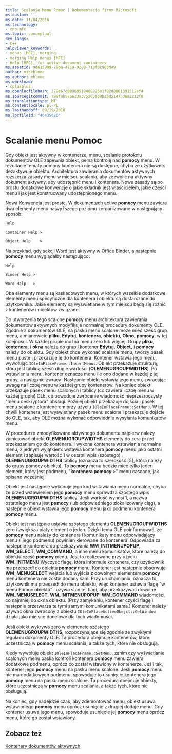```yaml
---
title: Scalanie Menu Pomoc | Dokumentacja firmy Microsoft
ms.custom: ''
ms.date: 11/04/2016
ms.technology:
- cpp-mfc
ms.topic: conceptual
dev_langs:
- C++
helpviewer_keywords:
- menus [MFC], merging
- merging Help menus [MFC]
- Help [MFC], for active document containers
ms.assetid: 9d615999-79ba-471a-9288-718f0c903d49
author: mikeblome
ms.author: mblome
ms.workload:
- cplusplus
ms.openlocfilehash: 379e67d00969518400826e1f82d8801391512ef4
ms.sourcegitcommit: 799f9b976623a375203ad8b2ad5147bd6a2212f0
ms.translationtype: MT
ms.contentlocale: pl-PL
ms.lasthandoff: 09/19/2018
ms.locfileid: "46435626"
---
```

# <a name="help-menu-merging"></a>Scalanie menu Pomoc

Gdy obiekt jest aktywny w kontenerze, menu, scalanie protokołu dokumentów OLE zapewnia obiekt, pełną kontrolę nad **pomocy** menu. W rezultacie tematy pomocy kontenera nie są dostępne, chyba że użytkownik dezaktywuje obiektu. Architektura zawierania dokumentów aktywnych rozszerza zasady menu w miejscu scalania, aby zezwolić na aktywny dokument aktywny, aby udostępnić menu i kontenera. Nowe zasady są po prostu dodatkowe konwencje o jakie składnik jest właścicielem, jakie części menu i jak jest konstruowany udostępnionego menu.

Nowa Konwencja jest proste. W dokumentach active **pomocy** menu zawiera dwa elementy menu najwyższego poziomu zorganizowane w następujący sposób:

`Help`

`Container Help >`

`Object Help    >`

Na przykład, gdy sekcji Word jest aktywny w Office Binder, a następnie **pomocy** menu wyglądałby następująco:

`Help`

`Binder Help >`

`Word Help   >`

Oba elementy menu są kaskadowych menu, w których wszelkie dodatkowe elementy menu specyficzne dla kontenera i obiektu są dostarczane do użytkownika. Jakie elementy są wyświetlane w tym miejscu będą się różnić z kontenerów i obiektów związane.

Do utworzenia tego scalone **pomocy** menu architektura zawierania dokumentów aktywnych modyfikuje normalnej procedury dokumenty OLE. Zgodnie z dokumentów OLE, na pasku menu scalone może mieć sześć grup menu, a mianowicie **pliku**, **Edytuj**, **kontenera**, **obiektu**,  **Okno**, **pomocy**, w tej kolejności. W każdej grupie można menu zero lub więcej. Grupy **pliku**, **kontenera**, i **okna** należą do grup i kontener **Edytuj**, **Object,** i **pomocy** należy do obiektu. Gdy obiekt chce wykonać scalanie menu, tworzy pasek menu puste i przekazuje je do kontenera. Kontener wstawia jego menu, wywołując `IOleInPlaceFrame::InsertMenus`. Obiekt przekazuje strukturę, która jest tablicą sześć długie wartości (**OLEMENUGROUPWIDTHS**). Po wstawieniu menu, kontener oznacza menu ile ono dodane w każdej z jej grupy, a następnie zwraca. Następnie obiekt wstawia jego menu, zwracając uwagę na liczbę menu w każdej grupy kontenerów. Na koniec obiekt przekazuje pasek menu scalonych i tablicy (co zawiera liczbę menu w każdej grupie) OLE, co powoduje zwrócenie wiadomość nieprzezroczysty "menu deskryptora" obsługi. Później obiekt przekazuje dojścia i pasek menu scalone z kontenerem przy użyciu `IOleInPlaceFrame::SetMenu`. W tej chwili kontenera jest wyświetlany pasek menu scalone i przekazuje dojście do OLE, tak, aby OLE można wykonać odpowiednie wysyłania komunikatów menu.

W procedurze zmodyfikowane aktywnego dokumentu najpierw należy zainicjować obiekt **OLEMENUGROUPWIDTHS** elementy do zera przed przekazaniem go do kontenera. I wykona kontenera wstawiania normalne menu, z jednym wyjątkiem: wstawia kontenera **pomocy** menu jako ostatni element i zapisuje wartość 1 w ostatni wpis (szóstego) **OLEMENUGROUPWIDTHS** tablicy (oznacza to szerokość [5], która należy do grupy pomocy obiektu). To **pomocy** menu będzie mieć tylko jeden element, który jest podmenu, "**kontenera pomocy** >" menu cascade, jak opisano wcześniej.

Obiekt jest następnie wykonuje jego kod wstawiania menu normalne, chyba że przed wstawieniem jego **pomocy** menu sprawdza szóstego wpis **OLEMENUGROUPWIDTHS** tablicy. Jeśli wartość wynosi 1, a nazwa ostatniego menu jest **pomocy** (lub odpowiedniego zlokalizowany ciąg), a następnie obiekt wstawia jego **pomocy** menu jako podmenu kontenera **pomocy** menu.

Obiekt jest następnie ustawia szóstego elementu **OLEMENUGROUPWIDTHS** zero i zwiększa piąty element o jeden. Dzięki temu OLE poinformować, że **pomocy** menu należy do kontenera i komunikaty menu odpowiadający menu (i jego podmenu) powinien kierowane do kontenera. Odpowiada za następnie kontenera do przekazywania **WM_INITMENUPOPUP**, **WM_SELECT**, **WM_COMMAND**, a inne menu komunikatów, które należą do obiektu część **pomocy** menu. Jest to realizowane przy użyciu **WM_INITMENU** Wyczyść flagę, która informuje kontenera, czy użytkownik ma przeszedł do obiektu **pomocy** menu. Kontener jest następnie obserwuje **WM_MENUSELECT** wejścia lub wyjścia z dowolnym elementem **pomocy** menu kontenera nie został dodany sam. Przy uruchamianiu, oznacza to, użytkownik ma przeszedł do menu obiektu, więc kontener ustawia flagę "w menu Pomoc obiektu" i używa stan tej flagi, aby przekazywać dowolne **WM_MENUSELECT**, **WM_INITMENUPOPUP**i  **WM_COMMAND** wiadomości, co najmniej do okna obiektu. (Przy zamykaniu, kontener czyści flagę i następnie przetwarza te tymi samymi komunikatami sama.) Kontener należy używać okna zwrócony z obiektu `IOleInPlaceActiveObejct::GetWindow` działa jako miejsce docelowe dla tych wiadomości.

Jeśli obiekt wykrywa zero w elemencie szóstego **OLEMENUGROUPWIDTHS**, rozpoczynające się zgodnie ze zwykłymi regułami dokumenty OLE. Ta procedura obejmuje kontenerów, które uczestniczą w **pomocy** menu scalania, a także tych, które nie obsługują.

Kiedy wywołuje obiekt `IOleInPlaceFrame::SetMenu`, zanim czy wyświetlanie scalonych menu paska kontroli kontenera **pomocy** menu zawiera dodatkowe podmenu, oprócz co został wstawiony w kontenerze. Jeśli tak, kontener jego **pomocy** menu na pasku menu scalone. Jeśli **pomocy** menu nie ma dodatkowych podmenu, spowoduje to usunięcie kontenera jego **pomocy** menu na pasku menu scalone. Ta procedura obejmuje obiekty, które uczestniczą w **pomocy** menu scalania, a także tych, które nie obsługują.

Na koniec, gdy nadejdzie czas, aby zdemontować menu, obiekt usuwa wstawionego **pomocy** menu oprócz usunięcie z drugiej dodaje menu. Gdy kontener usuwa jego menu, spowoduje usunięcie jej **pomocy** menu oprócz menu, które go został wstawiony.

## <a name="see-also"></a>Zobacz też

[Kontenery dokumentów aktywnych](../mfc/active-document-containers.md)

